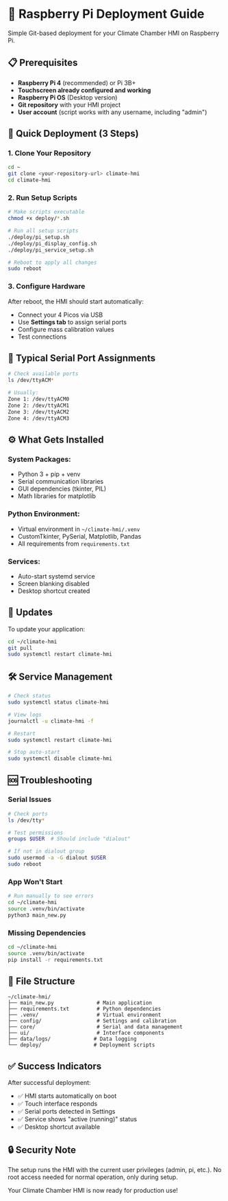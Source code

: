 # 🚀 Raspberry Pi Deployment Guide

Simple Git-based deployment for your Climate Chamber HMI on Raspberry Pi.

## 📋 Prerequisites

- **Raspberry Pi 4** (recommended) or Pi 3B+
- **Touchscreen already configured and working**
- **Raspberry Pi OS** (Desktop version)
- **Git repository** with your HMI project
- **User account** (script works with any username, including "admin")

## 🔧 Quick Deployment (3 Steps)

### **1. Clone Your Repository**
```bash
cd ~
git clone <your-repository-url> climate-hmi
cd climate-hmi
```

### **2. Run Setup Scripts**
```bash
# Make scripts executable
chmod +x deploy/*.sh

# Run all setup scripts
./deploy/pi_setup.sh
./deploy/pi_display_config.sh  
./deploy/pi_service_setup.sh

# Reboot to apply all changes
sudo reboot
```

### **3. Configure Hardware**
After reboot, the HMI should start automatically:
- Connect your 4 Picos via USB
- Use **Settings tab** to assign serial ports
- Configure mass calibration values
- Test connections

## 🔌 Typical Serial Port Assignments

```bash
# Check available ports
ls /dev/ttyACM*

# Usually:
Zone 1: /dev/ttyACM0
Zone 2: /dev/ttyACM1  
Zone 3: /dev/ttyACM2
Zone 4: /dev/ttyACM3
```

## ⚙️ What Gets Installed

### **System Packages**:
- Python 3 + pip + venv
- Serial communication libraries
- GUI dependencies (tkinter, PIL)
- Math libraries for matplotlib

### **Python Environment**:
- Virtual environment in `~/climate-hmi/.venv`
- CustomTkinter, PySerial, Matplotlib, Pandas
- All requirements from `requirements.txt`

### **Services**:
- Auto-start systemd service
- Screen blanking disabled
- Desktop shortcut created

## 🔄 Updates

To update your application:
```bash
cd ~/climate-hmi
git pull
sudo systemctl restart climate-hmi
```

## 🛠️ Service Management

```bash
# Check status
sudo systemctl status climate-hmi

# View logs
journalctl -u climate-hmi -f

# Restart
sudo systemctl restart climate-hmi

# Stop auto-start
sudo systemctl disable climate-hmi
```

## 🆘 Troubleshooting

### **Serial Issues**
```bash
# Check ports
ls /dev/tty*

# Test permissions
groups $USER  # Should include "dialout"

# If not in dialout group
sudo usermod -a -G dialout $USER
sudo reboot
```

### **App Won't Start**
```bash
# Run manually to see errors
cd ~/climate-hmi
source .venv/bin/activate
python3 main_new.py
```

### **Missing Dependencies**
```bash
cd ~/climate-hmi
source .venv/bin/activate
pip install -r requirements.txt
```

## 📁 File Structure

```
~/climate-hmi/
├── main_new.py              # Main application
├── requirements.txt         # Python dependencies
├── .venv/                   # Virtual environment
├── config/                  # Settings and calibration
├── core/                    # Serial and data management
├── ui/                      # Interface components
├── data/logs/              # Data logging
└── deploy/                 # Deployment scripts
```

## ✅ Success Indicators

After successful deployment:
- ✅ HMI starts automatically on boot
- ✅ Touch interface responds
- ✅ Serial ports detected in Settings
- ✅ Service shows "active (running)" status
- ✅ Desktop shortcut available

## 🔒 Security Note

The setup runs the HMI with the current user privileges (admin, pi, etc.). No root access needed for normal operation, only during setup.

Your Climate Chamber HMI is now ready for production use!